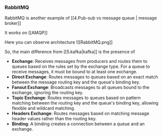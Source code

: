### RabbitMQ
RabbitMQ is another example of [[4.Pub-sub vs message queue | message broker]]

It works on [[AMQP]]

Here you can observe architecture
![[RabbitMQ.png]]

So, the main difference from [[5.kafka|kafka]] is the presence of

- **Exchange**: Receives messages from producers and routes them to queues based on the rules set by the exchange type. For a queue to receive messages, it must be bound to at least one exchange.
-  **Direct Exchange**: Routes messages to queues based on an exact match between the message routing key and the queue's binding key.
- **Fanout Exchange**: Broadcasts messages to all queues bound to the exchange, ignoring the routing key.
- **Topic Exchange**: Routes messages to queues based on pattern matching between the routing key and the queue's binding key, allowing flexible and wildcard matching.
- **Headers Exchange**: Routes messages based on matching message header values rather than the routing key.
- **Binding**: A binding creates a connection between a queue and an exchange.